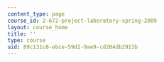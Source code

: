```yaml
---
content_type: page
course_id: 2-672-project-laboratory-spring-2009
layout: course_home
title: ''
type: course
uid: 89c131c0-ebce-59d2-9ae9-cd204db2913b
---
```

